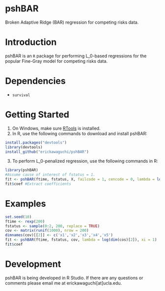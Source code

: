 # pshBAR

Broken Adaptive Ridge (BAR) regression for competing risks data.

Introduction
============

pshBAR is an `R` package for performing L_0-based regressions for the popular Fine-Gray model for competing risks data.

Dependencies
============
 * `survival`
 

Getting Started
===============
1. On Windows, make sure [RTools](https://CRAN.R-project.org/bin/windows/Rtools/) is installed.
2. In R, use the following commands to download and install pshBAR:

  ```r
  install.packages("devtools")
  library(devtools)
  install_github("erickawaguchi/pshBAR")
  ```

3. To perform L_0-penalized regression, use the following commands in R:
  ```r
  library(pshBAR)
  #Assume cause of interest of fstatus = 1.
  fit <- pshBAR(ftime, fstatus, X, failcode = 1, cencode = 0, lambda = log(ncovs), xi = 1)
  fit$coef #Extract coefficients
  ```
  
Examples
========
 ```r
set.seed(10)
ftime <- rexp(200)
fstatus <- sample(0:2, 200, replace = TRUE)
cov <- matrix(runif(1000), nrow = 200)
dimnames(cov)[[2]] <- c('x1','x2','x3','x4','x5')
fit <- pshBAR(ftime, fstatus, cov, lambda = log(dim(cos)[2]), xi = 1)
fit$coef
 ```
 
Development
===========
pshBAR is being developed in R Studio. If there are any questions or comments please email me at erickawaguchi[at]ucla.edu.

